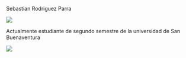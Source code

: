  Sebastian Rodriguez Parra

![](https://scontent-bog1-1.xx.fbcdn.net/v/t1.0-9/62444025_10219530009544311_7767846622838390784_o.jpg?_nc_cat=100&_nc_sid=09cbfe&_nc_eui2=AeHtW6iM8PzIqFAELwXvDas23NPyt11N9_7c0_K3XU33_ubjIHDvkCywGMuDu2rjkM8&_nc_ohc=qdav7KtVBpgAX9RBlMy&_nc_ht=scontent-bog1-1.xx&oh=b92223890fc20726977be568a2ac5281&oe=5EC7F5D5)

Actualmente estudiante de segundo semestre de la universidad de San Buenaventura

![](https://www.virtualpro.co/noticiasImg/1134/Universidaddesan%20buenaventura20130927.jpg)
